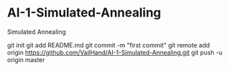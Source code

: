 # AI-1-Simulated-Annealing
Simulated Annealing

git init
git add README.md
git commit -m "first commit"
git remote add origin https://github.com/VailHand/AI-1-Simulated-Annealing.git
git push -u origin master
